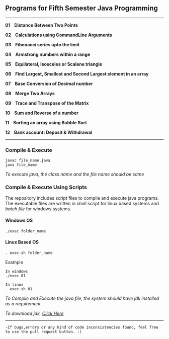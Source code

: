 ## Programs for Fifth Semester Java Programming

---

**01 &nbsp;&nbsp;			Distance Between Two Points**

**02 &nbsp;&nbsp;			Calculations using CommandLine Arguments**

**03 &nbsp;&nbsp;			Fibonacci series upto the limit**

**04 &nbsp;&nbsp;			Armstrong numbers within a range**

**05 &nbsp;&nbsp;			Equilateral, Isosceles or Scalene triangle**

**06 &nbsp;&nbsp;			Find Largest, Smallest and Second Largest element in an array**

**07 &nbsp;&nbsp;			Base Conversion of Decimal number**

**08 &nbsp;&nbsp;			Merge Two Arrays**

**09 &nbsp;&nbsp;			Trace and Transpose of the Matrix**

**10 &nbsp;&nbsp;			Sum and Reverse of a number**

**11 &nbsp;&nbsp;			Sorting an array using Bubble Sort**

**12 &nbsp;&nbsp;			Bank account: Deposit & Withdrawal**

---

### Compile & Execute
```shell
javac file_name.java
java file_name
```
*To execute java, the class name and the file name should be same*


### Compile & Execute Using Scripts
The repository includes script files to compile and execute java programs. The executable files are written in *shell script* for linux based systems and *batch file* for windows systems.
#### Windows OS
```
./exec folder_name
```
#### Linux Based OS
```
. exec.sh folder_name
```

Example
```
In windows
./exec 01

In linux
. exec.sh 01
```


*To Compile and Execute the java file, the system should have jdk installed as a requirement*

*To download jdk, [Click Here](https://www.oracle.com/java/technologies/downloads/)*

---

	-If bugs,errors or any kind of code inconsistencies found, feel free to use the pull request button. :)
